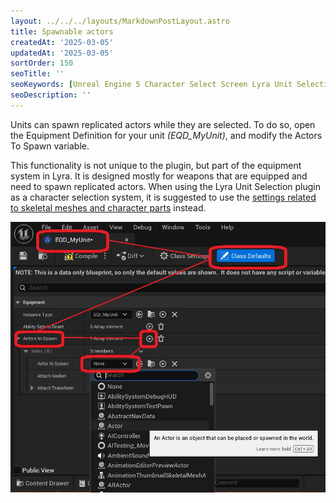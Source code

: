 ```yaml
---
layout: ../../../layouts/MarkdownPostLayout.astro
title: Spawnable actors
createdAt: '2025-03-05'
updatedAt: '2025-03-05'
sortOrder: 150
seoTitle: ''
seoKeywords: [Unreal Engine 5 Character Select Screen Lyra Unit Selection]
seoDescription: ''
---
```


Units can spawn replicated actors while they are selected. To do so, open the Equipment Definition for your unit *(<span class="object">EQD_MyUnit</span>)*, and modify the <span class="variable">Actors To Spawn</span> variable.

<div class="note">This functionality is not unique to the plugin, but part of the equipment system in Lyra. It is designed mostly for weapons that are equipped and need to spawn replicated actors. When using the Lyra Unit Selection plugin as a character selection system, it is suggested to use the <a href="/lyra-unit-selection/002-customization/070-skeletal-mesh-character-parts">settings related to skeletal meshes and character parts</a> instead.</div> 

![](../../../assets/lyra-unit-selection/spawn-actor.jpg)

